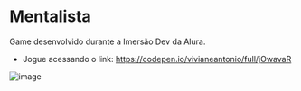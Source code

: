 # Mentalista
Game desenvolvido durante a Imersão Dev da Alura.

- Jogue acessando o link: https://codepen.io/vivianeantonio/full/jOwavaR

![image](https://user-images.githubusercontent.com/79110285/133530379-05ed1916-bdd4-4455-8972-3f37ca1b3273.png)
